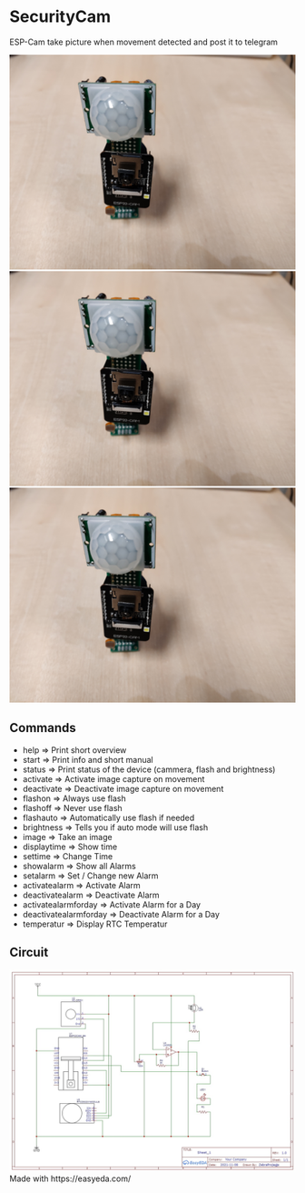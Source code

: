 # SecurityCam
ESP-Cam take picture when movement detected and post it to telegram

<img src="https://raw.githubusercontent.com/SiggiSigmann/SecurityCam/main/img/3.jpg" alt="1" title="1" />
<img src="https://raw.githubusercontent.com/SiggiSigmann/SecurityCam/main/img/3.jpg" alt="2" title="2" />
<img src="https://raw.githubusercontent.com/SiggiSigmann/SecurityCam/main/img/3.jpg" alt="3" title="3" />

## Commands
* help => Print short overview
* start => Print info and short manual
* status => Print status of the device (cammera, flash and brightness)
* activate => Activate image capture on movement
* deactivate => Deactivate image capture on movement
* flashon => Always use flash
* flashoff => Never use flash
* flashauto => Automatically use flash if needed
* brightness => Tells you if auto mode will use flash
* image => Take an image
* displaytime => Show time
* settime =>  Change Time
* showalarm => Show all Alarms
* setalarm => Set / Change new Alarm
* activatealarm => Activate Alarm
* deactivatealarm => Deactivate Alarm
* activatealarmforday => Activate Alarm for a Day
* deactivatealarmforday => Deactivate Alarm for a Day
* temperatur => Display RTC Temperatur
## Circuit
<img src="https://raw.githubusercontent.com/SiggiSigmann/SecurityCam/main/img/circuit.jpg" alt="Circuit" title="Circuit" />
Made with https://easyeda.com/